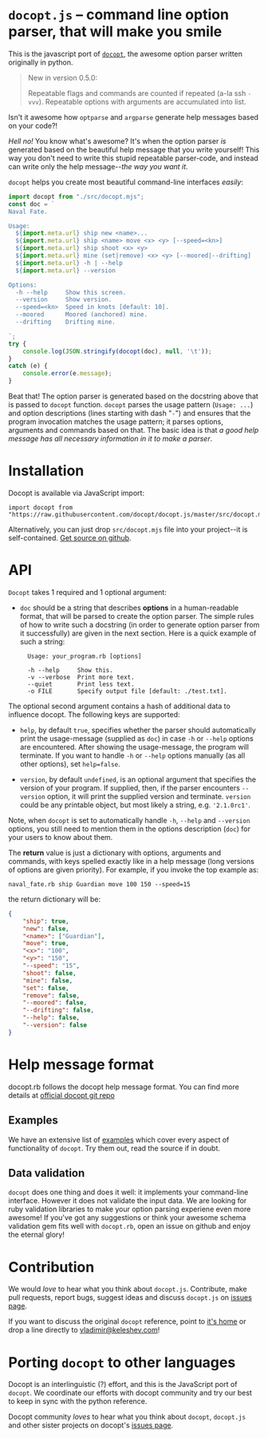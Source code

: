 `docopt.js` – command line option parser, that will make you smile
===============================================================================

This is the javascript port of [`docopt`](https://github.com/docopt/docopt),
the awesome option parser written originally in python.

> New in version 0.5.0:
>
> Repeatable flags and commands are counted if repeated (a-la ssh `-vvv`).
> Repeatable options with arguments are accumulated into list.

Isn't it awesome how `optparse` and `argparse` generate help messages
based on your code?!

*Hell no!*  You know what's awesome?  It's when the option parser *is* generated
based on the beautiful help message that you write yourself!  This way
you don't need to write this stupid repeatable parser-code, and instead can
write only the help message--*the way you want it*.

`docopt` helps you create most beautiful command-line interfaces *easily*:

```javascript
import docopt from "./src/docopt.mjs";
const doc = `
Naval Fate.

Usage:
  ${import.meta.url} ship new <name>...
  ${import.meta.url} ship <name> move <x> <y> [--speed=<kn>]
  ${import.meta.url} ship shoot <x> <y>
  ${import.meta.url} mine (set|remove) <x> <y> [--moored|--drifting]
  ${import.meta.url} -h | --help
  ${import.meta.url} --version

Options:
  -h --help     Show this screen.
  --version     Show version.
  --speed=<kn>  Speed in knots [default: 10].
  --moored      Moored (anchored) mine.
  --drifting    Drifting mine.

`;
try {
    console.log(JSON.stringify(docopt(doc), null, '\t'));
}
catch (e) {
    console.error(e.message);
}
```

Beat that! The option parser is generated based on the docstring above that is
passed to `docopt` function.  `docopt` parses the usage pattern
(`Usage: ...`) and option descriptions (lines starting with dash "`-`") and
ensures that the program invocation matches the usage pattern; it parses
options, arguments and commands based on that. The basic idea is that
*a good help message has all necessary information in it to make a parser*.

Installation
===============================================================================

Docopt is available via JavaScript import:

    import docopt from "https://raw.githubusercontent.com/docopt/docopt.js/master/src/docopt.mjs"

Alternatively, you can just drop `src/docopt.mjs` file into your project--it is
self-contained. [Get source on github](http://github.com/docopt/docopt.js).

API
===============================================================================

`Docopt` takes 1 required and 1 optional argument:

- `doc` should be a string that
describes **options** in a human-readable format, that will be parsed to create
the option parser.  The simple rules of how to write such a docstring
(in order to generate option parser from it successfully) are given in the next
section. Here is a quick example of such a string:

        Usage: your_program.rb [options]

        -h --help     Show this.
        -v --verbose  Print more text.
        --quiet       Print less text.
        -o FILE       Specify output file [default: ./test.txt].


The optional second argument contains a hash of additional data to influence
docopt. The following keys are supported: 

- `help`, by default `true`, specifies whether the parser should automatically
print the usage-message (supplied as `doc`) in case `-h` or `--help` options
are encountered. After showing the usage-message, the program will terminate.
If you want to handle `-h` or `--help` options manually (as all other options),
set `help=false`.

- `version`, by default `undefined`, is an optional argument that specifies the
version of your program. If supplied, then, if the parser encounters
`--version` option, it will print the supplied version and terminate.
`version` could be any printable object, but most likely a string,
e.g. `'2.1.0rc1'`.

Note, when `docopt` is set to automatically handle `-h`, `--help` and
`--version` options, you still need to mention them in the options description
(`doc`) for your users to know about them.

The **return** value is just a dictionary with options, arguments and commands,
with keys spelled exactly like in a help message
(long versions of options are given priority). For example, if you invoke
the top example as:

    naval_fate.rb ship Guardian move 100 150 --speed=15

the return dictionary will be:

```json
{
    "ship": true,
    "new": false,
    "<name>": ["Guardian"],
    "move": true,
    "<x>": "100",
    "<y>": "150",
    "--speed": "15",
    "shoot": false,
    "mine": false,
    "set": false,
    "remove": false,
    "--moored": false,
    "--drifting": false,
    "--help": false,
    "--version": false
}
```

Help message format
===============================================================================

docopt.rb follows the docopt help message format.
You can find more details at
[official docopt git repo](https://github.com/docopt/docopt#help-message-format)


Examples
-------------------------------------------------------------------------------

We have an extensive list of
[examples](https://github.com/docopt/docopt.js/tree/master/examples)
which cover every aspect of functionality of `docopt`.  Try them out,
read the source if in doubt.

Data validation
-------------------------------------------------------------------------------

`docopt` does one thing and does it well: it implements your command-line
interface.  However it does not validate the input data.  We are looking
for ruby validation libraries to make your option parsing experiene
even more awesome!
If you've got any suggestions or think your awesome schema validation gem
fits well with `docopt.rb`, open an issue on github and enjoy the eternal glory!

Contribution
===============================================================================

We would *love* to hear what you think about `docopt.js`.
Contribute, make pull requests, report bugs, suggest ideas and discuss
`docopt.js` on
[issues page](http://github.com/docopt/docopt.js/issues).

If you want to discuss the original `docopt` reference,
point to [it's home](http://github.com/docopt/docopt) or
drop a line directly to vladimir@keleshev.com!

Porting `docopt` to other languages
===============================================================================

Docopt is an interlinguistic (?) effort,
and this is the JavaScript port of `docopt`.
We coordinate our efforts with docopt community and try our best to
keep in sync with the python reference.

Docopt community *loves* to hear what you think about `docopt`, `docopt.js`
and other sister projects on docopt's
[issues page](http://github.com/docopt/docopt/issues).
